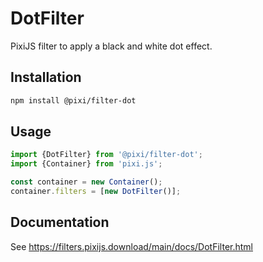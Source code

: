 # DotFilter

PixiJS filter to apply a black and white dot effect.

## Installation

```bash
npm install @pixi/filter-dot
```

## Usage

```js
import {DotFilter} from '@pixi/filter-dot';
import {Container} from 'pixi.js';

const container = new Container();
container.filters = [new DotFilter()];
```

## Documentation

See https://filters.pixijs.download/main/docs/DotFilter.html